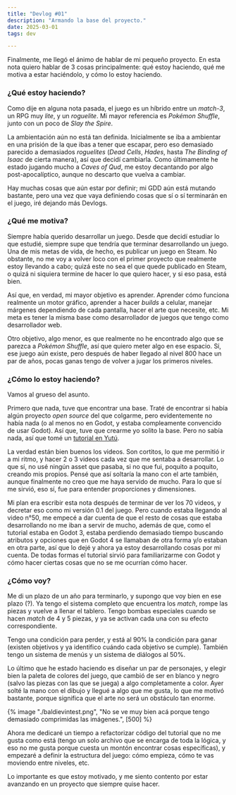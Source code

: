 ```yaml
---
title: "Devlog #01"
description: "Armando la base del proyecto."
date: 2025-03-01
tags: dev

---
```


Finalmente, me llegó el ánimo de hablar de mi pequeño proyecto. En esta nota quiero hablar de 3 cosas principalmente: qué estoy haciendo, qué me motiva a estar haciéndolo, y cómo lo estoy haciendo. 

### ¿Qué estoy haciendo? 

Como dije en alguna nota pasada, el juego es un híbrido entre un *match-3*, un RPG muy *lite*, y un *roguelite*. Mi mayor referencia es *Pokémon Shuffle*, junto con un poco de *Slay the Spire*. 

La ambientación aún no está tan definida. Inicialmente se iba a ambientar en una prisión de la que ibas a tener que escapar, pero eso demasiado parecido a demasiados *roguelites* (*Dead Cells*, *Hades*, hasta *The Binding of Isaac* de cierta manera), así que decidí cambiarla. Como últimamente he estado jugando mucho a *Caves of Qud*, me estoy decantando por algo post-apocalíptico, aunque no descarto que vuelva a cambiar. 

Hay muchas cosas que aún estar por definir; mi GDD aún está mutando bastante, pero una vez que vaya definiendo cosas que sí o sí terminarán en el juego, iré dejando más Devlogs. 

### ¿Qué me motiva? 

Siempre había querido desarrollar un juego. Desde que decidí estudiar lo que estudié, siempre supe que tendría que terminar desarrollando un juego. Una de mis metas de vida, de hecho, es publicar un juego en Steam. No obstante, no me voy a volver loco con el primer proyecto que realmente estoy llevando a cabo; quizá este no sea el que quede publicado en Steam, o quizá ni siquiera termine de hacer lo que quiero hacer, y si eso pasa, está bien.

Así que, en verdad, mi mayor objetivo es aprender. Aprender cómo funciona realmente un motor gráfico, aprender a hacer *builds* a celular, manejar márgenes dependiendo de cada pantalla, hacer el arte que necesite, etc. Mi meta es tener la misma base como desarrollador de juegos que tengo como desarrollador web. 

Otro objetivo, algo menor, es que realmente no he encontrado algo que se parezca a *Pokémon Shuffle*, así que quiero meter algo en ese espacio. Sí, ese juego aún existe, pero después de haber llegado al nivel 800 hace un par de años, pocas ganas tengo de volver a jugar los primeros niveles.  

### ¿Cómo lo estoy haciendo? 

Vamos al grueso del asunto. 

Primero que nada, tuve que encontrar una base. Traté de encontrar si había algún proyecto *open source* del que colgarme, pero evidentemente no había nada (o al menos no en Godot, y estaba compleamente convencido de usar Godot). Así que, tuve que crearme yo solito la base. Pero no sabía nada, así que tomé un [tutorial en Yutú](https://www.youtube.com/watch?v=hji8-9kHuIE&list=PL4vbr3u7UKWqwQlvwvgNcgDL1p_3hcNn2&index=47).

La verdad están bien buenos los videos. Son cortitos, lo que me permitió ir a mi ritmo, y hacer 2 o 3 videos cada vez que me sentaba a desarrollar. Lo que sí, no usé ningún asset que pasaba, si no que fui, poquito a poquito, creando mis propios. Pensé que así soltaría la mano con el arte también, aunque finalmente no creo que me haya servido de mucho. Para lo que sí me sirvió, eso sí, fue para entender proporciones y dimensiones.

Mi plan era escribir esta nota después de terminar de ver los 70 videos, y decretar eso como mi versión 0.1 del juego. Pero cuando estaba llegando al video n°50, me empecé a dar cuenta de que el resto de cosas que estaba desarrollando no me iban a servir de mucho, además de que, como el tutorial estaba en Godot 3, estaba perdiendo demasiado tiempo buscando atributos y opciones que en Godot 4 se llamaban de otra forma y/o estaban en otra parte, así que lo dejé y ahora ya estoy desarrollando cosas por mi cuenta. De todas formas el tutorial sirvió para familiarizarme con Godot y cómo hacer ciertas cosas que no se me ocurrían cómo hacer.

### ¿Cómo voy?

Me di un plazo de un año para terminarlo, y supongo que voy bien en ese plazo (?). Ya tengo el sistema completo que encuentra los *match*, rompe las piezas y vuelve a llenar el tablero. Tengo bombas especiales cuando se hacen *match* de 4 y 5 piezas, y ya se activan cada una con su efecto correspondiente.

Tengo una condición para perder, y está al 90% la condición para ganar (existen objetivos y ya identifico cuándo cada objetivo se cumple). También tengo un sistema de menús y un sistema de diálogos al 50%. 

Lo último que he estado haciendo es diseñar un par de personajes, y elegir bien la paleta de colores del juego, que cambió de ser en blanco y negro (salvo las piezas con las que se juega) a algo completamente a color. Ayer solté la mano con el dibujo y llegué a algo que me gusta, lo que me motivó bastante, porque significa que el arte no será un obstáculo tan enorme. 

{% image "./baldievintest.png", "No se ve muy bien acá porque tengo demasiado comprimidas las imágenes.", [500] %}

Ahora me dedicaré un tiempo a refactorizar código del tutorial que no me gusta como está (tengo un solo archivo que se encarga de toda la lógica, y eso no me gusta porque cuesta un montón encontrar cosas específicas), y empezaré a definir la estructura del juego: cómo empieza, cómo te vas moviendo entre niveles, etc.

Lo importante es que estoy motivado, y me siento contento por estar avanzando en un proyecto que siempre quise hacer.